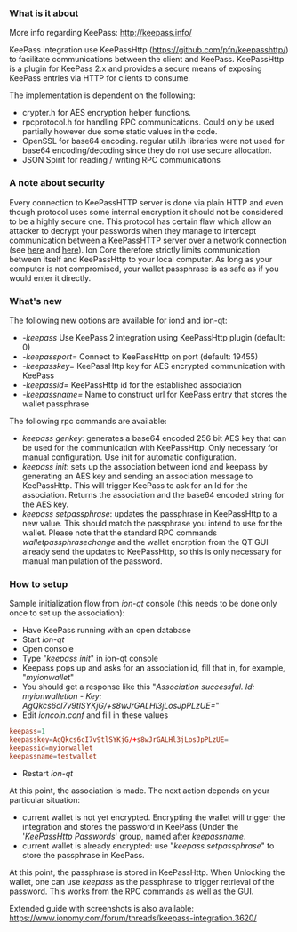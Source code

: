 ### What is it about

More info regarding KeePass: http://keepass.info/

KeePass integration use KeePassHttp (https://github.com/pfn/keepasshttp/) to facilitate communications between the client and KeePass. KeePassHttp is a plugin for KeePass 2.x and provides a secure means of exposing KeePass entries via HTTP for clients to consume.

The implementation is dependent on the following:

- crypter.h for AES encryption helper functions.
- rpcprotocol.h for handling RPC communications. Could only be used partially however due some static values in the code.
- OpenSSL for base64 encoding. regular util.h libraries were not used for base64 encoding/decoding since they do not use secure allocation.
- JSON Spirit for reading / writing RPC communications

### A note about security

Every connection to KeePassHTTP server is done via plain HTTP and even though protocol uses some internal encryption it should not be considered to be a highly secure one. This protocol has certain flaw which allow an attacker to decrypt your passwords when they manage to intercept communication between a KeePassHTTP server over a network connection (see [here](https://github.com/pfn/keepasshttp/issues/258) and [here](https://github.com/keepassxreboot/keepassxc/issues/147)). Ion Core therefore strictly limits communication between itself and KeePassHttp to your local computer. As long as your computer is not compromised, your wallet passphrase is as safe as if you would enter it directly.

### What's new

The following new options are available for iond and ion-qt:

- _-keepass_ Use KeePass 2 integration using KeePassHttp plugin (default: 0)
- _-keepassport=_ Connect to KeePassHttp on port (default: 19455)
- _-keepasskey=_ KeePassHttp key for AES encrypted communication with KeePass
- _-keepassid=_ KeePassHttp id for the established association
- _-keepassname=_ Name to construct url for KeePass entry that stores the wallet passphrase

The following rpc commands are available:

- _keepass genkey_: generates a base64 encoded 256 bit AES key that can be used for the communication with KeePassHttp. Only necessary for manual configuration. Use init for automatic configuration.
- _keepass init_: sets up the association between iond and keepass by generating an AES key and sending an association message to KeePassHttp. This will trigger KeePass to ask for an Id for the association. Returns the association and the base64 encoded string for the AES key.
- _keepass setpassphrase_: updates the passphrase in KeePassHttp to a new value. This should match the passphrase you intend to use for the wallet. Please note that the standard RPC commands _walletpassphrasechange_ and the wallet encrption from the QT GUI already send the updates to KeePassHttp, so this is only necessary for manual manipulation of the password.

### How to setup

Sample initialization flow from _ion-qt_ console (this needs to be done only once to set up the association):

- Have KeePass running with an open database
- Start _ion-qt_
- Open console
- Type "_keepass init_" in ion-qt console
- Keepass pops up and asks for an association id, fill that in, for example, "_myionwallet_"
- You should get a response like this "_Association successful. Id: myionwalletion - Key: AgQkcs6cI7v9tlSYKjG/+s8wJrGALHl3jLosJpPLzUE=_"
- Edit _ioncoin.conf_ and fill in these values

```conf
keepass=1
keepasskey=AgQkcs6cI7v9tlSYKjG/+s8wJrGALHl3jLosJpPLzUE=
keepassid=myionwallet
keepassname=testwallet
```

- Restart _ion-qt_

At this point, the association is made. The next action depends on your particular situation:

- current wallet is not yet encrypted. Encrypting the wallet will trigger the integration and stores the password in KeePass (Under the '_KeePassHttp Passwords_' group, named after _keepassname_.
- current wallet is already encrypted: use "_keepass setpassphrase_" to store the passphrase in KeePass.

At this point, the passphrase is stored in KeePassHttp. When Unlocking the wallet, one can use _keepass_ as the passphrase to trigger retrieval of the password. This works from the RPC commands as well as the GUI.

Extended guide with screenshots is also available: https://www.ionomy.com/forum/threads/keepass-integration.3620/
